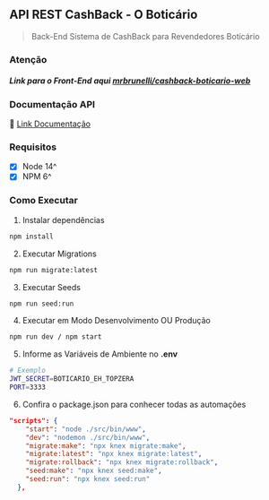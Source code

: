 ## API REST CashBack - O Boticário
> Back-End Sistema de CashBack para Revendedores Boticário

### Atenção
##### Link para o Front-End aqui [mrbrunelli/cashback-boticario-web](https://github.com/mrbrunelli/cashback-boticario-web)

### Documentação API
:link: [Link Documentação](https://github.com/mrbrunelli/cashback-boticario-api/blob/master/API_DOCS.md)

### Requisitos
- [x] Node 14^
- [x] NPM 6^

### Como Executar
1. Instalar dependências
```sh
npm install
```

2. Executar Migrations
```sh
npm run migrate:latest
``` 

3. Executar Seeds
```sh
npm run seed:run
```

4. Executar em Modo Desenvolvimento OU Produção
```sh
npm run dev / npm start
```

5. Informe as Variáveis de Ambiente no **.env**
```sh
# Exemplo
JWT_SECRET=BOTICARIO_EH_TOPZERA
PORT=3333
```

6. Confira o package.json para conhecer todas as automações
```json
"scripts": {
    "start": "node ./src/bin/www",
    "dev": "nodemon ./src/bin/www",
    "migrate:make": "npx knex migrate:make",
    "migrate:latest": "npx knex migrate:latest",
    "migrate:rollback": "npx knex migrate:rollback",
    "seed:make": "npx knex seed:make",
    "seed:run": "npx knex seed:run"
  },
```

